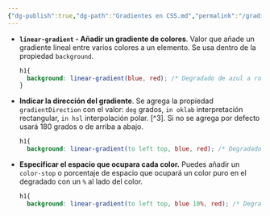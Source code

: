 ```yaml
---
{"dg-publish":true,"dg-path":"Gradientes en CSS.md","permalink":"/gradientes-en-css/","hide":true,"tags":["programation","CSS","publish","DVC/RWD/3"]}
---
```



[^1]: [[Responsive Web Disign/Responsive Web Disign\|Responsive Web Disign]] - Cap 3

- **`linear-gradient` - Añadir un gradiente de colores**. Valor que añade un gradiente lineal entre varios colores a un elemento. Se usa dentro de la propiedad `background`. 
   ```CSS 
   h1{
     background: linear-gradient(blue, red); /* Degradado de azul a rojo */
   }
   ```

- **Indicar la dirección del gradiente**. Se agrega la propiedad `gradientDirection` con el valor: `deg` grados, `in oklab` interpretación rectangular, `in hsl` interpolación polar. [^3]. Si no se agrega por defecto usará 180 grados o de arriba a abajo.
   ```CSS 
   h1{
     background: linear-gradient(to left top, blue, red); /* Degradado de azul a rojo la esquina inferior derecha hacia la esquina superior izquierda */
   ```

- **Especificar el espacio que ocupara cada color.** Puedes añadir un `color-stop` o porcentaje de espacio que ocupará un color puro en el degradado con un `%` al lado del color.
   ```CSS 
   h1{
     background: linear-gradient(to left top, blue 10%, red); /* Degradado de azul a rojo la esquina inferior derecha hacia la esquina superior izquierda */
   ```

